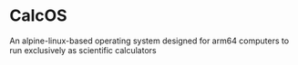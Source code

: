 # CalcOS
An alpine-linux-based operating system designed for arm64 computers to run exclusively as scientific calculators
